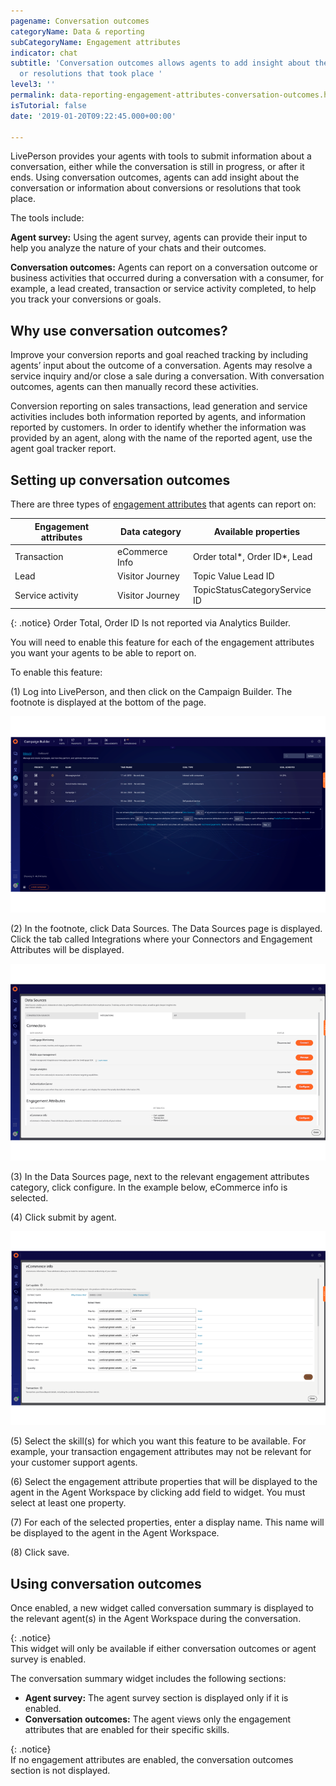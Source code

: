 ```yaml
---
pagename: Conversation outcomes
categoryName: Data & reporting
subCategoryName: Engagement attributes
indicator: chat
subtitle: 'Conversation outcomes allows agents to add insight about the conversation
  or resolutions that took place '
level3: ''
permalink: data-reporting-engagement-attributes-conversation-outcomes.html
isTutorial: false
date: '2019-01-20T09:22:45.000+00:00'

---
```

LivePerson provides your agents with tools to submit information about a conversation, either while the conversation is still in progress, or after it ends. Using conversation outcomes, agents can add insight about the conversation or information about conversions or resolutions that took place.

The tools include:

**Agent survey:** Using the agent survey, agents can provide their input to help you analyze the nature of your chats and their outcomes.

**Conversation outcomes:** Agents can report on a conversation outcome or business activities that occurred during a conversation with a consumer, for example, a lead created, transaction or service activity completed, to help you track your conversions or goals.

## Why use conversation outcomes?

Improve your conversion reports and goal reached tracking by including agents’ input about the outcome of a conversation. Agents may resolve a service inquiry and/or close a sale during a conversation. With conversation outcomes, agents can then manually record these activities.

Conversion reporting on sales transactions, lead generation and service activities includes both information reported by agents, and information reported by customers. In order to identify whether the information was provided by an agent, along with the name of the reported agent, use the agent goal tracker report.

## Setting up conversation outcomes

There are three types of [engagement attributes](/data-reporting-engagement-attributes-setting-up-engagement-attributes.html) that agents can report on:

| Engagement attributes | Data category | Available properties |
| --- | --- | --- |
| Transaction | eCommerce Info | Order total*, Order ID*, Lead |
| Lead | Visitor Journey | Topic Value Lead ID |
| Service activity | Visitor Journey | TopicStatusCategoryService ID |

{: .notice}
Order Total, Order ID Is not reported via Analytics Builder.

You will need to enable this feature for each of the engagement attributes you want your agents to be able to report on.

To enable this feature:

(1) Log into LivePerson, and then click on the Campaign Builder. The footnote is displayed at the bottom of the page.

![](/img/conversation-outcomes1.png)
 
(2) In the footnote, click Data Sources. The Data Sources page is displayed. Click the tab called Integrations where your Connectors and Engagement Attributes will be displayed.

![](/img/conversation-outcomes2.png)

(3) In the Data Sources page, next to the relevant engagement attributes category, click configure. In the example below, eCommerce info is selected.

(4) Click submit by agent.

![](/img/conversation-outcomes3.png)

(5) Select the skill(s) for which you want this feature to be available. For example, your transaction engagement attributes may not be relevant for your customer support agents.

(6) Select the engagement attribute properties that will be displayed to the agent in the Agent Workspace by clicking add field to widget. You must select at least one property.
 
(7) For each of the selected properties, enter a display name. This name will be displayed to the agent in the Agent Workspace.

(8) Click save.

## Using conversation outcomes

Once enabled, a new widget called conversation summary is displayed to the relevant agent(s) in the Agent Workspace during the conversation.

{: .notice}  
This widget will only be available if either conversation outcomes or agent survey is enabled.

The conversation summary widget includes the following sections:

* **Agent survey:** The agent survey section is displayed only if it is enabled.
* **Conversation outcomes:** The agent views only the engagement attributes that are enabled for their specific skills.

{: .notice}  
If no engagement attributes are enabled, the conversation outcomes section is not displayed.
